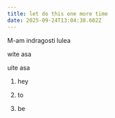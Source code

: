 ```yaml
---
title: let do this one more time
date: 2025-09-24T13:04:38.602Z
---
```


M-am indragosti lulea

wite asa

uite asa

1. hey

2. to

3. be

